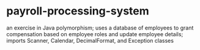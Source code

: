 # payroll-processing-system
an exercise in Java polymorphism; uses a database of employees to grant compensation based on employee roles and update employee details; imports Scanner, Calendar, DecimalFormat, and Exception classes
